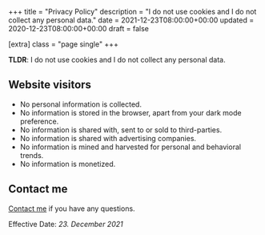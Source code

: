 +++
title = "Privacy Policy"
description = "I do not use cookies and I do not collect any personal data."
date = 2021-12-23T08:00:00+00:00
updated = 2020-12-23T08:00:00+00:00
draft = false


[extra]
class = "page single"
+++

__TLDR__: I do not use cookies and I do not collect any personal data.

## Website visitors

- No personal information is collected.
- No information is stored in the browser, apart from your dark mode preference.
- No information is shared with, sent to or sold to third-parties.
- No information is shared with advertising companies.
- No information is mined and harvested for personal and behavioral trends.
- No information is monetized.

## Contact me

[Contact me](mailto:mail@xyquadrat.ch) if you have any questions.

Effective Date: _23. December 2021_
